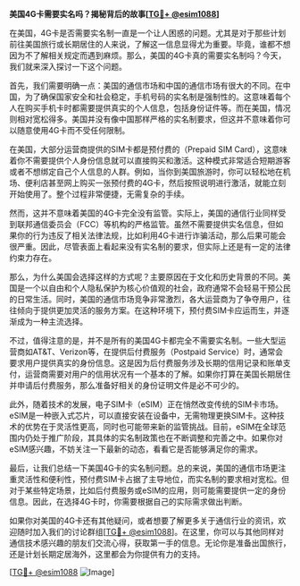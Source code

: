 **美国4G卡需要实名吗？揭秘背后的故事[[TG💪+ @esim1088](https://t.me/s/esim1088)]**

在美国，4G卡是否需要实名制一直是一个让人困惑的问题。尤其是对于那些计划前往美国旅行或长期居住的人来说，了解这一信息显得尤为重要。毕竟，谁都不想因为不了解相关规定而遇到麻烦。那么，美国的4G卡真的需要实名制吗？今天，我们就来深入探讨一下这个问题。

首先，我们需要明确一点：美国的通信市场和中国的通信市场有很大的不同。在中国，为了确保国家安全和社会稳定，手机号码的实名制是强制性的。这意味着每个人在购买手机卡时都需要提供真实的个人信息，包括身份证件等。而在美国，情况则相对宽松得多。美国并没有像中国那样严格的实名制要求，但这并不意味着你可以随意使用4G卡而不受任何限制。

在美国，大部分运营商提供的SIM卡都是预付费的（Prepaid SIM Card），这意味着你不需要提供个人身份信息就可以直接购买和激活。这种模式非常适合短期游客或者不想绑定自己个人信息的人群。例如，当你到美国旅游时，你可以轻松地在机场、便利店甚至网上购买一张预付费的4G卡，然后按照说明进行激活，就能立刻开始使用了。整个过程非常便捷，无需复杂的手续。

然而，这并不意味着美国的4G卡完全没有监管。实际上，美国的通信行业同样受到联邦通信委员会（FCC）等机构的严格监管。虽然不需要提供实名信息，但如果你的行为违反了相关法律法规，比如利用4G卡进行诈骗活动，那么后果可能会很严重。因此，尽管表面上看起来没有实名制的要求，但实际上还是有一定的法律约束力存在。

那么，为什么美国会选择这样的方式呢？主要原因在于文化和历史背景的不同。美国是一个以自由和个人隐私保护为核心价值观的社会，政府通常不会轻易干预公民的日常生活。同时，美国的通信市场竞争非常激烈，各大运营商为了争夺用户，往往倾向于提供更加灵活的服务方案。在这种环境下，预付费SIM卡应运而生，并逐渐成为一种主流选择。

不过，值得注意的是，并不是所有的美国4G卡都完全不需要实名制。一些大型运营商如AT&T、Verizon等，在提供后付费服务（Postpaid Service）时，通常会要求用户提供真实的身份信息。这是因为后付费服务涉及长期的信用记录和账单支付，运营商需要对用户的信用状况有一个基本的了解。如果你打算在美国长期居住并申请后付费服务，那么准备好相关的身份证明文件是必不可少的。

此外，随着技术的发展，电子SIM卡（eSIM）正在悄然改变传统的SIM卡市场。eSIM是一种嵌入式芯片，可以直接安装在设备中，无需物理更换SIM卡。这种技术的优势在于灵活性更高，同时也可能带来新的监管挑战。目前，eSIM在全球范围内仍处于推广阶段，其具体的实名制政策也在不断调整和完善之中。如果你对eSIM感兴趣，不妨关注一下最新的动态，看看它是否能够满足你的需求。

最后，让我们总结一下美国4G卡的实名制问题。总的来说，美国的通信市场更注重灵活性和便利性，预付费SIM卡占据了主导地位，而实名制的要求相对宽松。但对于某些特定场景，比如后付费服务或eSIM的应用，则可能需要提供一定的身份信息。因此，在选择4G卡时，你需要根据自己的实际需求做出判断。

如果你对美国的4G卡还有其他疑问，或者想要了解更多关于通信行业的资讯，欢迎随时加入我们的讨论群组[[TG💪+ @esim1088](https://t.me/s/esim1088)]。在这里，你可以与其他同样对通信技术感兴趣的朋友们交流心得，获取第一手的信息。无论你是准备出国旅行，还是计划长期定居海外，这里都会为你提供有力的支持。

[[TG💪+ @esim1088](https://t.me/s/esim1088) ![Image](https://i.postimg.cc/4NQfJmqS/Snipaste-2025-05-13-00-14-12.png)]